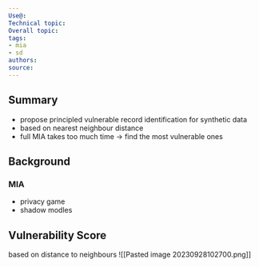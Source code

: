 ```yaml
---
Use@: 
Technical topic: 
Overall topic: 
tags: 
- mia
- sd
authors: 
source:
---
```



## Summary
- propose principled vulnerable record identification for synthetic data
- based on nearest neighbour distance
- full MIA takes too much time -> find the most vulnerable ones
## Background
### MIA
- privacy game
- shadow modles

## Vulnerability Score
based on distance to neighbours
![[Pasted image 20230928102700.png]]
